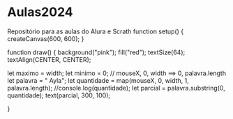 # Aulas2024
Repositório para as aulas do Alura e Scrath
function setup() {
  createCanvas(600, 600);
}

function draw() {
  background("pink");
  fill("red");
  textSize(64);
  textAlign(CENTER, CENTER);
  
  let maximo = width;
  let minimo = 0;
  // mouseX, 0, width ==> 0, palavra.length
  let palavra = " Ayla";
  let quantidade = map(mouseX, 0, width, 1, palavra.length);
  //console.log(quantidade);
  let parcial = palavra.substring(0, quantidade);
  text(parcial, 300, 100);
  
  
}
